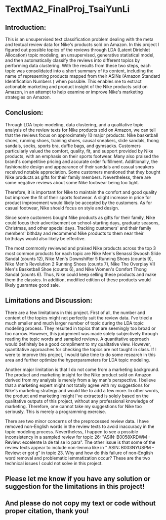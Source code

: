 # TextMA2_FinalProj_TsaiYunLi
## Introduction:
This is an unsupervised text classification problem dealing with the meta and textual review data for Nike's products sold on Amazon. In this project I figured out possible topics of the reviews through LDA (Latent Dirichlet Allocation) topic modeling, an unsupervised, generative statistical model, and then automatically classify the reviews into different topics by performing data clustering. With the results from these two steps, each topic was consolidated into a short summary of its content, including the name of representing products mapped from their ASINs (Amazon Standard Identification Numbers ) when possible. This enables me to extract actionable marketing and product insight of the Nike products sold on Amazon, in an attempt to help examine or improve Nike's marketing strategies on Amazon.

## Conclusion:
Through LDA topic modeling, data clustering, and a qualitative topic analysis of the review texts for Nike products sold on Amazon, we can tell that the reviews focus on approximately 10 major products: Nike basketball shoes, running shoes, training shoes, causal sneakers, slide sandals, thong sandals, socks, sports bra, duffle bags, and gymsacks. Customers particularly valued the comfort, quality, fit, and support provided by Nike products, with an emphasis on their sports footwear. Many also praised the brand's competitive pricing and accurate order fulfillment. Additionally, the fashionable design and appearance of their sandals and casual sneakers received notable appreciation. Some customers mentioned that they bought Nike products as gifts for their family members. Nevertheless, there are some negative reviews about some Nike footwear being too tight.

Therefore, it is important for Nike to maintain the comfort and good quality but improve the fit of their sports footwear. A slight increase in price for product improvement would likely be accepted by the customers. As for casual footwear, Nike should focus on style and design.

Since some customers bought Nike products as gifts for their family, Nike could focus their advertisement on school-starting days, graduate seasons, Christmas, and other special days. Tracking customers' and their family members' bithday and recommend Nike products to them near their birthdays would also likely be effective.

The most commonly reviewed and praised Nike products across the top 3 most common products for each topic are Nike Men's Benassi Swoosh Slide Sandal (counts 12), Nike Men's Downshifter 5 Running Shoes (counts 9), Nike Men's Revolution 2 Running Shoes (counts 7), Nike The Overplay VII Men's Basketball Shoe (counts 6), and Nike Women's Comfort Thong Sandal (counts 6). Thus, Nike could keep selling these products and make them the classics. In addition, modified edition of these products would likely guarantee good sale.

## Limitations and Discussion:
There are a few limitations in this project. First of all, the number and content of the topics might not perfectly suit the review data. I've tried a much smaller and much larger number of topic during the LDA topic modeling process. They resulted in topics that are seemingly too broad or too narrow. However, this judgement was made solely subjectively through reading the topic words and sampled reviews. A quantitative approach would definitely be a good compliment to my qualitative view. However, quantitative approaches for checking the topics are not taught in class. If I were to improve this project, I would take time to do some research in this area and further optimize the hyperparameters for LDA topic modeling.

Another major limitation is that I do not come from a marketing background. The product and marketing insight for the Nike product sold on Amazon derived from my analysis is merely from a lay man's perspective. I believe that a marketing expert might not totally agree with my suggestions for Nike's marketing strategy and would like to add a few more. In other words, the product and marketing insight I've extracted is solely based on the qualitative outputs of this project, without any professional knowledge of marketing. Therefore, one cannot take my suggestions for Nike too seriously. This is merely a programming exercise.

There are two minor concerns of the preprocessed review data. I have removed non-English words in the review texts to avoid inaccuracy in the topic modeling process. Nevertheless, I happen to see a possible inconsistency in a sampled review for topic 26: "ASIN: B0058XRDWM - Review: excelente la de tal se lo para". The other issue is that some of the review texts appear to include non-lemma like in " ASIN: B003NYUSPM - Review: er got g" in topic 23. Why and how do this failure of non-English word removal and problematic lemmatization occur? These are the two technical issues I could not solve in this project.

## Please let me know if you have any solution or suggestion for the limitations in this project!
## And please do not copy my text or code without proper citation, thank you!
